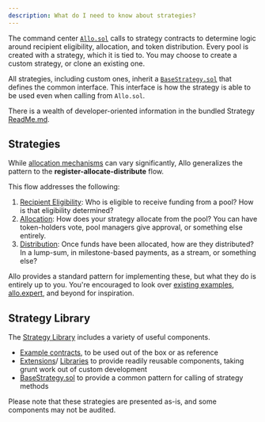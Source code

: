 ```yaml
---
description: What do I need to know about strategies?
---
```


The command center [`Allo.sol`](/allo) calls to strategy contracts to determine logic around recipient
eligibility, allocation, and token distribution. Every pool is created with a strategy, which it is
tied to. You may choose to create a custom strategy, or clone an existing one.

All strategies, including custom ones, inherit a 
[`BaseStrategy.sol`](https://github.com/allo-protocol/allo-v2.1/tree/dev/contracts/strategies)
that defines the common interface. This interface is how the strategy is able to be
used even when calling from `Allo.sol`.

There is a wealth of developer-oriented information in the bundled Strategy
[ReadMe.md](https://github.com/allo-protocol/allo-v2.1/blob/dev/contracts/strategies/README.md).

## Strategies

While [allocation mechanisms](https://allo.expert/mechanisms) can vary
significantly, Allo generalizes the pattern to the
**register-allocate-distribute** flow.

This flow addresses the following:

1. [Recipient Eligibility](/strategies/recipients): Who is eligible to receive
   funding from a pool? How is that eligibility determined?
2. [Allocation](/strategies/allocation): How does your strategy allocate from
   the pool? You can have token-holders vote, pool managers give approval, or
   something else entirely.
3. [Distribution](/strategies/distribution): Once funds have been allocated,
   how are they distributed? In a lump-sum, in milestone-based payments, as
   a stream, or something else?

Allo provides a standard pattern for implementing these, but what they do is entirely
up to you. You're encouraged to look over [existing examples](https://github.com/allo-protocol/allo-v2.1/tree/dev/contracts/strategies/examples),
 [allo.expert](https://allo.expert/), and beyond for inspiration.

## Strategy Library

The [Strategy Library](https://github.com/allo-protocol/allo-v2.1/tree/dev/contracts/strategies)
includes a variety of useful components. 
* [Example contracts](https://github.com/allo-protocol/allo-v2.1/tree/dev/contracts/strategies/examples),
 to be used out of the box or as reference
* [Extensions](https://github.com/allo-protocol/allo-v2.1/tree/dev/contracts/strategies/extensions)/
[Libraries](https://github.com/allo-protocol/allo-v2.1/tree/dev/contracts/strategies/libraries)
to provide readily reusable components, taking grunt work out of custom development
* [BaseStrategy.sol](https://github.com/allo-protocol/allo-v2.1/blob/dev/contracts/strategies/BaseStrategy.sol)
 to provide a common pattern for calling of strategy methods

Please note that these strategies are presented as-is, and some components
may not be audited.